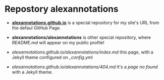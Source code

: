 # Repostory alexannotations


- [**alexannotations.github.io**](https://alexannotations.github.io) is a special repository for my site's URL from the defaul GitHub Page.

- **alexannotations/alexannotations** is other special repository, where *README.md* will appear on my public profile!

- *alexannotations.github.io/alexannotations/index.md* this page, with a Jekyll theme configured on *_config.yml*

- *alexannotations.github.io/alexannotations/404.md* it's a _page no found_ with a Jekyll theme.
